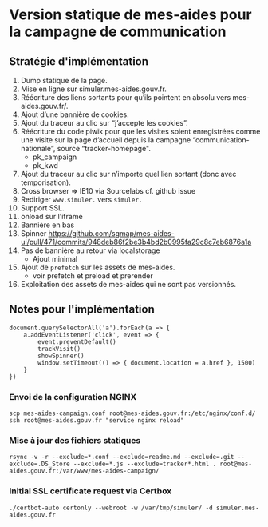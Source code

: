 # Version statique de mes-aides pour la campagne de communication

## Stratégie d'implémentation

1. Dump statique de la page.
2. Mise en ligne sur simuler.mes-aides.gouv.fr.
3. Réécriture des liens sortants pour qu’ils pointent en absolu vers mes-aides.gouv.fr/.
4. Ajout d’une bannière de cookies.
5. Ajout du traceur au clic sur “j’accepte les cookies”.
6. Réécriture du code piwik pour que les visites soient enregistrées comme une visite sur la page d’accueil depuis la campagne “communication-nationale”, source “tracker-homepage".
    * pk_campaign
    * pk_kwd
7. Ajout du traceur au clic sur n’importe quel lien sortant (donc avec temporisation).
71. Cross browser => IE10 via Sourcelabs cf. github issue
72. Rediriger `www.simuler.` vers `simuler.`
8. Support SSL.
81. onload sur l'iframe
82. Bannière en bas
83. Spinner https://github.com/sgmap/mes-aides-ui/pull/471/commits/948deb86f2be3b4bd2b0995fa29c8c7eb6876a1a
84. Pas de bannière au retour via localstorage
    * Ajout minimal
9. Ajout de `prefetch` sur les assets de mes-aides.
    * voir prefetch et preload et prerender
10. Exploitation des assets de mes-aides qui ne sont pas versionnés.



## Notes pour l'implémentation


```
document.querySelectorAll('a').forEach(a => {
    a.addEventListener('click', event => {
        event.preventDefault()
        trackVisit()
        showSpinner()
        window.setTimeout(() => { document.location = a.href }, 1500)
    }
})
```

### Envoi de la configuration NGINX

```
scp mes-aides-campaign.conf root@mes-aides.gouv.fr:/etc/nginx/conf.d/
ssh root@mes-aides.gouv.fr "service nginx reload"
```


### Mise à jour des fichiers statiques

```
rsync -v -r --exclude=*.conf --exclude=readme.md --exclude=.git --exclude=.DS_Store --exclude=*.js --exclude=tracker*.html . root@mes-aides.gouv.fr:/var/www/mes-aides-campaign/
```

### Initial SSL certificate request via Certbox

```./certbot-auto certonly --webroot -w /var/tmp/simuler/ -d simuler.mes-aides.gouv.fr```
